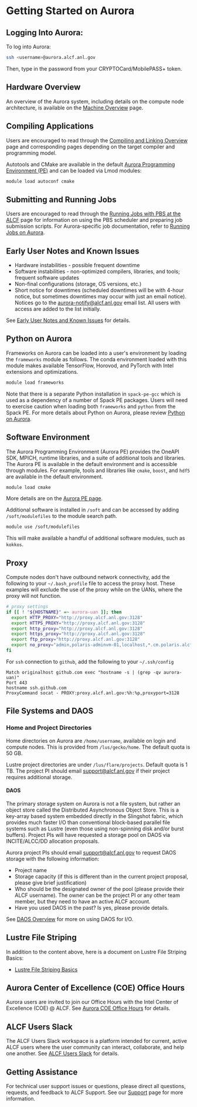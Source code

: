 # Getting Started on Aurora

## Logging Into Aurora:

To log into Aurora:
```bash linenums="1"
ssh <username>@aurora.alcf.anl.gov
```
Then, type in the password from your CRYPTOCard/MobilePASS+ token.

## Hardware Overview

An overview of the Aurora system, including details on the compute node architecture, is available on the [Machine Overview](./index.md) page.

## Compiling Applications

Users are encouraged to read through the [Compiling and Linking Overview](./compiling-and-linking/index.md) page and corresponding pages depending on the target compiler and programming model.

Autotools and CMake are available in the default [Aurora Programming Environment (PE)](./aurora-pe.md) and can be loaded via Lmod modules:

```bash linenums="1"
module load autoconf cmake
```

## Submitting and Running Jobs

Users are encouraged to read through the [Running Jobs with PBS at the ALCF](../running-jobs/index.md) page for information on using the PBS scheduler and preparing job submission scripts. For Aurora-specific job documentation, refer to [Running Jobs on Aurora](./running-jobs-aurora.md).

## Early User Notes and Known Issues

* Hardware instabilities - possible frequent downtime
* Software instabilities - non-optimized compilers, libraries, and tools; frequent software updates
* Non-final configurations (storage, OS versions, etc.)
* Short notice for downtimes (scheduled downtimes will be with 4-hour notice, but sometimes downtimes may occur with just an email notice). Notices go to the <aurora-notify@alcf.anl.gov> email list. All users with access are added to the list initially.

See [Early User Notes and Known Issues](./known-issues.md) for details.

## Python on Aurora

Frameworks on Aurora can be loaded into a user's environment by loading the `frameworks` module as follows. The conda environment loaded with this module makes available TensorFlow, Horovod, and PyTorch with Intel extensions and optimizations.

```bash linenums="1"
module load frameworks
```

Note that there is a separate Python installation in `spack-pe-gcc` which is used as a dependency of a number of Spack PE packages. Users will need to exercise caution when loading both `frameworks` and `python` from the Spack PE. For more details about Python on Aurora, please review [Python on Aurora](./data-science/python.md).

## Software Environment

The Aurora Programming Environment (Aurora PE) provides the OneAPI SDK, MPICH, runtime libraries, and a suite of additional tools and libraries. The Aurora PE is available in the default environment and is accessible through modules. For example, tools and libraries like `cmake`, `boost`, and `hdf5` are available in the default environment.
```bash linenums="1"
module load cmake
```

More details are on the [Aurora PE page](./aurora-pe.md).

Additional software is installed in `/soft` and can be accessed by adding `/soft/modulefiles` to the module search path.
```bash linenums="1"
module use /soft/modulefiles
```

This will make available a handful of additional software modules, such as `kokkos`.

## Proxy

Compute nodes don't have outbound network connectivity, add the following to your `~/.bash_profile` file to access the proxy host. These examples will exclude the use of the proxy while on the UANs, where the proxy will not function.

```bash linenums="1"
# proxy settings
if [[ ! "${HOSTNAME}" =~ aurora-uan ]]; then
  export HTTP_PROXY="http://proxy.alcf.anl.gov:3128"
  export HTTPS_PROXY="http://proxy.alcf.anl.gov:3128"
  export http_proxy="http://proxy.alcf.anl.gov:3128"
  export https_proxy="http://proxy.alcf.anl.gov:3128"
  export ftp_proxy="http://proxy.alcf.anl.gov:3128"
  export no_proxy="admin,polaris-adminvm-01,localhost,*.cm.polaris.alcf.anl.gov,polaris-*,*.polaris.alcf.anl.gov,*.alcf.anl.gov"
fi
```

For `ssh` connection to `github`, add the following to your `~/.ssh/config`

```console linenums="1"
Match originalhost github.com exec "hostname -s | (grep -qv aurora-uan)"
Port 443
hostname ssh.github.com
ProxyCommand socat - PROXY:proxy.alcf.anl.gov:%h:%p,proxyport=3128
```

## File Systems and DAOS

### Home and Project Directories

Home directories on Aurora are `/home/username`, available on login and compute nodes. This is provided from `/lus/gecko/home`. The default quota is 50 GB. 

Lustre project directories are under `/lus/flare/projects`. Default quota is 1 TB. The project PI should email [support@alcf.anl.gov](mailto:support@alcf.anl.gov) if their project requires additional storage.

#### DAOS

The primary storage system on Aurora is not a file system, but rather an
object store called the Distributed Asynchronous Object Store. This is a
key-array based system embedded directly in the Slingshot fabric, which
provides much faster I/O than conventional block-based parallel file systems
such as Lustre (even those using non-spinning disk and/or burst
buffers). Project PIs will have requested a storage pool on DAOS via
INCITE/ALCC/DD allocation proposals.

Aurora project PIs should email
[support@alcf.anl.gov](mailto:support@alcf.anl.gov) to request DAOS storage
with the following information:

* Project name 
* Storage capacity (if this is different than in the current project proposal, please give brief justification)
* Who should be the designated owner of the pool (please provide their ALCF username). The owner can be the project PI or any other team member, but they need to have an active ALCF account.
* Have you used DAOS in the past? Is yes, please provide details.

See [DAOS Overview](./data-management/daos/daos-overview.md) for more on using DAOS for I/O.

## Lustre File Striping

In addition to the content above, here is a document on Lustre File Striping Basics:

- [Lustre File Striping Basics](https://www.alcf.anl.gov/support-center/training-assets/file-systems-and-io-performance)

## Aurora Center of Excellence (COE) Office Hours

Aurora users are invited to join our Office Hours with the Intel Center of Excellence (COE) @ ALCF. See [Aurora COE Office Hours](../support/office-hours.md) for details.

## ALCF Users Slack 

The ALCF Users Slack workspace is a platform intended for current, active ALCF users where the user community can interact, collaborate, and help one another. See [ALCF Users Slack](../support/alcf-users-slack.md) for details.

## Getting Assistance

For technical user support issues or questions, please direct all questions, requests, and feedback to ALCF Support. See our [Support](../support/technical-support.md) page for more information.
